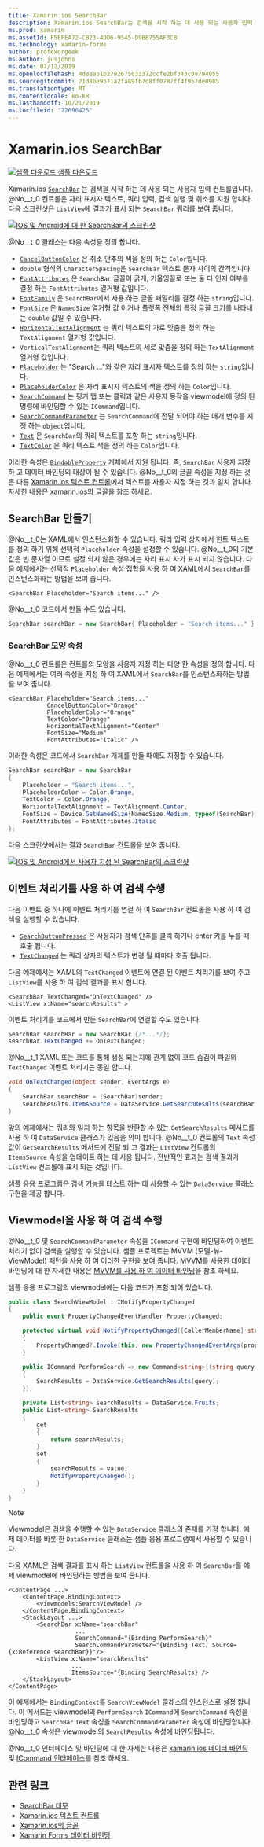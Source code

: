 ```yaml
---
title: Xamarin.ios SearchBar
description: Xamarin.ios SearchBar는 검색을 시작 하는 데 사용 되는 사용자 입력 컨트롤입니다. SearchBar 컨트롤은 자리 표시자 텍스트, 쿼리 입력, 실행 및 취소를 지원 합니다. 이 문서에서는 XAML 및 코드에서 SearchBar를 사용 하는 방법을 설명 합니다.
ms.prod: xamarin
ms.assetId: F5EFEA72-CB23-4DD6-9545-D9BB755AF3CB
ms.technology: xamarin-forms
author: profexorgeek
ms.author: jusjohns
ms.date: 07/12/2019
ms.openlocfilehash: 4deeab1b2792675033372ccfe2bf343c08794955
ms.sourcegitcommit: 21d8be9571a2fa89fb7d8ff0787ff4f957de0985
ms.translationtype: MT
ms.contentlocale: ko-KR
ms.lasthandoff: 10/21/2019
ms.locfileid: "72696425"
---
```

# <a name="xamarinforms-searchbar"></a>Xamarin.ios SearchBar

[![샘플 다운로드](~/media/shared/download.png) 샘플 다운로드](https://docs.microsoft.com/samples/xamarin/xamarin-forms-samples/userinterface-searchbardemos/)

Xamarin.ios [`SearchBar`](xref:Xamarin.Forms.SearchBar) 는 검색을 시작 하는 데 사용 되는 사용자 입력 컨트롤입니다. @No__t_0 컨트롤은 자리 표시자 텍스트, 쿼리 입력, 검색 실행 및 취소를 지원 합니다. 다음 스크린샷은 `ListView`에 결과가 표시 되는 `SearchBar` 쿼리를 보여 줍니다.

[![IOS 및 Android에 대 한 SearchBar의 스크린샷](searchbar-images/device-searchbars-cropped.png "IOS 및 Android의 SearchBar")](searchbar-images/device-searchbars.png#lightbox "IOS 및 Android의 SearchBar")

@No__t_0 클래스는 다음 속성을 정의 합니다.

* [`CancelButtonColor`](xref:Xamarin.Forms.SearchBar.CancelButtonColor) 은 취소 단추의 색을 정의 하는 `Color`입니다.
* `double` 형식의 `CharacterSpacing`은 `SearchBar` 텍스트 문자 사이의 간격입니다.
* [`FontAttributes`](xref:Xamarin.Forms.SearchBar.FontAttributes) 은 `SearchBar` 글꼴이 굵게, 기울임꼴로 또는 둘 다 인지 여부를 결정 하는 `FontAttributes` 열거형 값입니다.
* [`FontFamily`](xref:Xamarin.Forms.SearchBar.FontFamily) 은 `SearchBar`에서 사용 하는 글꼴 패밀리를 결정 하는 `string`입니다.
* [`FontSize`](xref:Xamarin.Forms.SearchBar.FontSize) 은 `NamedSize` 열거형 값 이거나 플랫폼 전체의 특정 글꼴 크기를 나타내는 `double` 값일 수 있습니다.
* [`HorizontalTextAlignment`](xref:Xamarin.Forms.SearchBar.HorizontalTextAlignment) 는 쿼리 텍스트의 가로 맞춤을 정의 하는 `TextAlignment` 열거형 값입니다.
* `VerticalTextAlignment`는 쿼리 텍스트의 세로 맞춤을 정의 하는 `TextAlignment` 열거형 값입니다.
* [`Placeholder`](xref:Xamarin.Forms.SearchBar.Placeholder) 는 "Search ..."와 같은 자리 표시자 텍스트를 정의 하는 `string`입니다.
* [`PlaceholderColor`](xref:Xamarin.Forms.SearchBar.PlaceholderColor) 은 자리 표시자 텍스트의 색을 정의 하는 `Color`입니다.
* [`SearchCommand`](xref:Xamarin.Forms.SearchBar.SearchCommand) 는 핑거 탭 또는 클릭과 같은 사용자 동작을 viewmodel에 정의 된 명령에 바인딩할 수 있는 `ICommand`입니다.
* [`SearchCommandParameter`](xref:Xamarin.Forms.SearchBar.SearchCommandParameter) 는 `SearchCommand`에 전달 되어야 하는 매개 변수를 지정 하는 `object`입니다.
* [`Text`](xref:Xamarin.Forms.SearchBar.Text) 은 `SearchBar`의 쿼리 텍스트를 포함 하는 `string`입니다.
* [`TextColor`](xref:Xamarin.Forms.SearchBar.TextColor) 은 쿼리 텍스트 색을 정의 하는 `Color`입니다.

이러한 속성은 [`BindableProperty`](xref:Xamarin.Forms.BindableProperty) 개체에서 지원 됩니다. 즉, `SearchBar` 사용자 지정 하 고 데이터 바인딩의 대상이 될 수 있습니다. @No__t_0의 글꼴 속성을 지정 하는 것은 다른 [Xamarin.ios 텍스트 컨트롤](~/xamarin-forms/user-interface/text/index.md)에서 텍스트를 사용자 지정 하는 것과 일치 합니다. 자세한 내용은 [xamarin.ios의 글꼴](~/xamarin-forms/user-interface/text/fonts.md)을 참조 하세요.

## <a name="create-a-searchbar"></a>SearchBar 만들기

@No__t_0는 XAML에서 인스턴스화할 수 있습니다. 쿼리 입력 상자에서 힌트 텍스트를 정의 하기 위해 선택적 `Placeholder` 속성을 설정할 수 있습니다. @No__t_0의 기본값은 빈 문자열 이므로 설정 되지 않은 경우에는 자리 표시 자가 표시 되지 않습니다. 다음 예제에서는 선택적 `Placeholder` 속성 집합을 사용 하 여 XAML에서 `SearchBar`를 인스턴스화하는 방법을 보여 줍니다.

```xaml
<SearchBar Placeholder="Search items..." />
```

@No__t_0 코드에서 만들 수도 있습니다.

```csharp
SearchBar searchBar = new SearchBar{ Placeholder = "Search items..." };
```

### <a name="searchbar-appearance-properties"></a>SearchBar 모양 속성

@No__t_0 컨트롤은 컨트롤의 모양을 사용자 지정 하는 다양 한 속성을 정의 합니다. 다음 예제에서는 여러 속성을 지정 하 여 XAML에서 `SearchBar`를 인스턴스화하는 방법을 보여 줍니다.

```xaml
<SearchBar Placeholder="Search items..."
           CancelButtonColor="Orange"
           PlaceholderColor="Orange"
           TextColor="Orange"
           HorizontalTextAlignment="Center"
           FontSize="Medium"
           FontAttributes="Italic" />
```

이러한 속성은 코드에서 `SearchBar` 개체를 만들 때에도 지정할 수 있습니다.

```csharp
SearchBar searchBar = new SearchBar
{
    Placeholder = "Search items...",
    PlaceholderColor = Color.Orange,
    TextColor = Color.Orange,
    HorizontalTextAlignment = TextAlignment.Center,
    FontSize = Device.GetNamedSize(NamedSize.Medium, typeof(SearchBar)),
    FontAttributes = FontAttributes.Italic
};
```

다음 스크린샷에서는 결과 `SearchBar` 컨트롤을 보여 줍니다.

[![IOS 및 Android에서 사용자 지정 된 SearchBar의 스크린샷](searchbar-images/device-searchbars-styled-cropped.png "IOS 및 Android의 사용자 지정 된 SearchBar")](searchbar-images/device-searchbars-styled.png#lightbox "IOS 및 Android의 사용자 지정 된 SearchBar")

## <a name="perform-a-search-with-event-handlers"></a>이벤트 처리기를 사용 하 여 검색 수행

다음 이벤트 중 하나에 이벤트 처리기를 연결 하 여 `SearchBar` 컨트롤을 사용 하 여 검색을 실행할 수 있습니다.

* [`SearchButtonPressed`](xref:Xamarin.Forms.SearchBar.SearchButtonPressed) 은 사용자가 검색 단추를 클릭 하거나 enter 키를 누를 때 호출 됩니다.
* [`TextChanged`](xref:Xamarin.Forms.SearchBar.TextChanged) 는 쿼리 상자의 텍스트가 변경 될 때마다 호출 됩니다.

다음 예제에서는 XAML의 `TextChanged` 이벤트에 연결 된 이벤트 처리기를 보여 주고 `ListView`를 사용 하 여 검색 결과를 표시 합니다.

```xaml
<SearchBar TextChanged="OnTextChanged" />
<ListView x:Name="searchResults" >
```

이벤트 처리기를 코드에서 만든 `SearchBar`에 연결할 수도 있습니다.

```csharp
SearchBar searchBar = new SearchBar {/*...*/};
searchBar.TextChanged += OnTextChanged;
```

@No__t_1 XAML 또는 코드를 통해 생성 되는지에 관계 없이 코드 숨김이 파일의 `TextChanged` 이벤트 처리기는 동일 합니다.

```csharp
void OnTextChanged(object sender, EventArgs e)
{
    SearchBar searchBar = (SearchBar)sender;
    searchResults.ItemsSource = DataService.GetSearchResults(searchBar.Text);
}
```

앞의 예제에서는 쿼리와 일치 하는 항목을 반환할 수 있는 `GetSearchResults` 메서드를 사용 하 여 `DataService` 클래스가 있음을 의미 합니다. @No__t_0 컨트롤의 `Text` 속성 값이 `GetSearchResults` 메서드에 전달 되 고 결과는 `ListView` 컨트롤의 `ItemsSource` 속성을 업데이트 하는 데 사용 됩니다. 전반적인 효과는 검색 결과가 `ListView` 컨트롤에 표시 되는 것입니다.

샘플 응용 프로그램은 검색 기능을 테스트 하는 데 사용할 수 있는 `DataService` 클래스 구현을 제공 합니다.

## <a name="perform-a-search-using-a-viewmodel"></a>Viewmodel을 사용 하 여 검색 수행

@No__t_0 및 `SearchCommandParameter` 속성을 `ICommand` 구현에 바인딩하여 이벤트 처리기 없이 검색을 실행할 수 있습니다. 샘플 프로젝트는 MVVM (모델-뷰-ViewModel) 패턴을 사용 하 여 이러한 구현을 보여 줍니다. MVVM를 사용한 데이터 바인딩에 대 한 자세한 내용은 [MVVM를 사용 하 여 데이터 바인딩](~/xamarin-forms/xaml/xaml-basics/data-bindings-to-mvvm.md)을 참조 하세요.

샘플 응용 프로그램의 viewmodel에는 다음 코드가 포함 되어 있습니다.

```csharp
public class SearchViewModel : INotifyPropertyChanged
{
    public event PropertyChangedEventHandler PropertyChanged;

    protected virtual void NotifyPropertyChanged([CallerMemberName] string propertyName = "")
    {
        PropertyChanged?.Invoke(this, new PropertyChangedEventArgs(propertyName));
    }

    public ICommand PerformSearch => new Command<string>((string query) =>
    {
        SearchResults = DataService.GetSearchResults(query);
    });

    private List<string> searchResults = DataService.Fruits;
    public List<string> SearchResults
    {
        get
        {
            return searchResults;
        }
        set
        {
            searchResults = value;
            NotifyPropertyChanged();
        }
    }
}
```

> [!NOTE]
> Viewmodel은 검색을 수행할 수 있는 `DataService` 클래스의 존재를 가정 합니다. 예제 데이터를 비롯 한 `DataService` 클래스는 샘플 응용 프로그램에서 사용할 수 있습니다.

다음 XAML은 검색 결과를 표시 하는 `ListView` 컨트롤을 사용 하 여 `SearchBar`를 예제 viewmodel에 바인딩하는 방법을 보여 줍니다.

```xaml
<ContentPage ...>
    <ContentPage.BindingContext>
        <viewmodels:SearchViewModel />
    </ContentPage.BindingContext>
    <StackLayout ...>
        <SearchBar x:Name="searchBar"
                   ...
                   SearchCommand="{Binding PerformSearch}"
                   SearchCommandParameter="{Binding Text, Source={x:Reference searchBar}}"/>
        <ListView x:Name="searchResults"
                  ...
                  ItemsSource="{Binding SearchResults} />
    </StackLayout>
</ContentPage>
```

이 예제에서는 `BindingContext`를 `SearchViewModel` 클래스의 인스턴스로 설정 합니다. 이 메서드는 viewmodel의 `PerformSearch` `ICommand`에 `SearchCommand` 속성을 바인딩하고 `SearchBar` `Text` 속성을 `SearchCommandParameter` 속성에 바인딩합니다. @No__t_0 속성은 viewmodel의 `SearchResults` 속성에 바인딩됩니다.

@No__t_0 인터페이스 및 바인딩에 대 한 자세한 내용은 [xamarin.ios 데이터 바인딩](~/xamarin-forms/app-fundamentals/data-binding/index.md) 및 [ICommand 인터페이스](~/xamarin-forms/app-fundamentals/data-binding/commanding.md)를 참조 하세요.

## <a name="related-links"></a>관련 링크

* [SearchBar 데모](https://docs.microsoft.com/samples/xamarin/xamarin-forms-samples/userinterface-searchbardemos/)
* [Xamarin.ios 텍스트 컨트롤](~/xamarin-forms/user-interface/text/index.md)
* [Xamarin.ios의 글꼴](~/xamarin-forms/user-interface/text/fonts.md)
* [Xamarin Forms 데이터 바인딩](~/xamarin-forms/app-fundamentals/data-binding/index.md)
